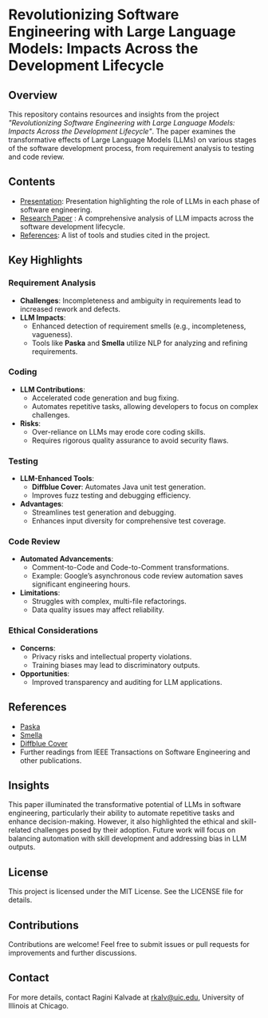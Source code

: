 # Revolutionizing Software Engineering with Large Language Models: Impacts Across the Development Lifecycle

## Overview
This repository contains resources and insights from the project *"Revolutionizing Software Engineering with Large Language Models: Impacts Across the Development Lifecycle"*. The paper examines the transformative effects of Large Language Models (LLMs) on various stages of the software development process, from requirement analysis to testing and code review.

## Contents

- [Presentation](https://docs.google.com/presentation/d/1ZUV_NyUDPdGI7xFwjM39K9dHdOnP9JZdzdFQhZPyP3M/edit?usp=sharing): Presentation highlighting the role of LLMs in each phase of software engineering.
- [Research Paper](https://github.com/ragini-kalvade/Impact-of-LLM-in-SE/blob/main/Revolutionizing%20SE%20with%20LLMs_%20%20Impacts%20Across%20the%20Development%20Lifecycle.pdf) :  A comprehensive analysis of LLM impacts across the software development lifecycle.
- [References](#references): A list of tools and studies cited in the project.

## Key Highlights

### Requirement Analysis
- **Challenges**: Incompleteness and ambiguity in requirements lead to increased rework and defects.
- **LLM Impacts**:
  - Enhanced detection of requirement smells (e.g., incompleteness, vagueness).
  - Tools like **Paska** and **Smella** utilize NLP for analyzing and refining requirements.

### Coding
- **LLM Contributions**:
  - Accelerated code generation and bug fixing.
  - Automates repetitive tasks, allowing developers to focus on complex challenges.
- **Risks**:
  - Over-reliance on LLMs may erode core coding skills.
  - Requires rigorous quality assurance to avoid security flaws.

### Testing
- **LLM-Enhanced Tools**:
  - **Diffblue Cover**: Automates Java unit test generation.
  - Improves fuzz testing and debugging efficiency.
- **Advantages**:
  - Streamlines test generation and debugging.
  - Enhances input diversity for comprehensive test coverage.

### Code Review
- **Automated Advancements**:
  - Comment-to-Code and Code-to-Comment transformations.
  - Example: Google’s asynchronous code review automation saves significant engineering hours.
- **Limitations**:
  - Struggles with complex, multi-file refactorings.
  - Data quality issues may affect reliability.

### Ethical Considerations
- **Concerns**:
  - Privacy risks and intellectual property violations.
  - Training biases may lead to discriminatory outputs.
- **Opportunities**:
  - Improved transparency and auditing for LLM applications.

## References
- [Paska](https://learn.microsoft.com/en-us/copilot/microsoft-copilot)
- [Smella](https://platform.openai.com/docs/overview)
- [Diffblue Cover](https://docs.codex.so/codex-docs)
- Further readings from IEEE Transactions on Software Engineering and other publications.
  
## Insights
This paper illuminated the transformative potential of LLMs in software engineering, particularly their ability to automate repetitive tasks and enhance decision-making. However, it also highlighted the ethical and skill-related challenges posed by their adoption. Future work will focus on balancing automation with skill development and addressing bias in LLM outputs.

## License
This project is licensed under the MIT License. See the LICENSE file for details.

## Contributions
Contributions are welcome! Feel free to submit issues or pull requests for improvements and further discussions.

## Contact
For more details, contact Ragini Kalvade at <rkalv@uic.edu>, University of Illinois at Chicago.
